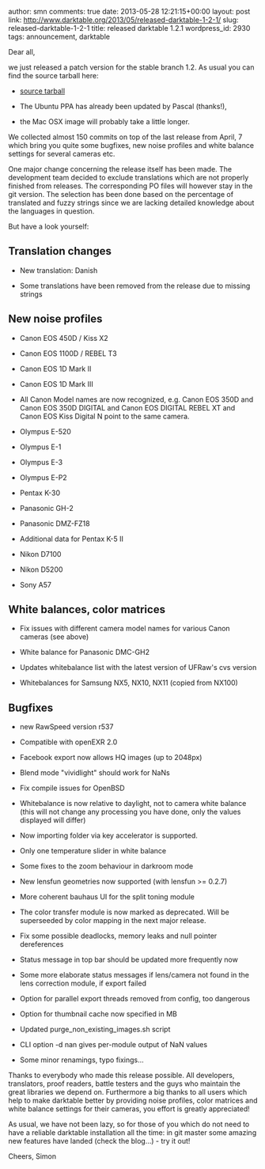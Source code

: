 author: smn
comments: true
date: 2013-05-28 12:21:15+00:00
layout: post
link: http://www.darktable.org/2013/05/released-darktable-1-2-1/
slug: released-darktable-1-2-1
title: released darktable 1.2.1
wordpress_id: 2930
tags: announcement, darktable

Dear all,

we just released a patch version for the stable branch 1.2. As usual you can find the source tarball here:



	
  * [source tarball](https://sourceforge.net/projects/darktable/files/darktable/1.2/darktable-1.2.1.tar.xz/download)

	
  * The Ubuntu PPA has already been updated by Pascal (thanks!),

	
  * the Mac OSX image will probably take a little longer.



We collected almost 150 commits on top of the last release from April, 7 which bring you quite some bugfixes, new noise profiles and white balance settings for several cameras etc.

One major change concerning the release itself has been made. The development team decided to exclude translations which are not properly finished from releases. The corresponding PO files will however stay in the git version. The selection has been done based on the percentage of translated and fuzzy strings since we are lacking detailed knowledge about the languages in 
question.

But have a look yourself:



## Translation changes





	
  * New translation: Danish

	
  * Some translations have been removed from the release due to missing strings





## New noise profiles





	
  * Canon EOS 450D / Kiss X2

	
  * Canon EOS 1100D / REBEL T3

	
  * Canon EOS 1D Mark II

	
  * Canon EOS 1D Mark III

	
  * All Canon Model names are now recognized, e.g. Canon EOS 350D and Canon EOS 350D DIGITAL and Canon EOS DIGITAL REBEL XT and Canon EOS Kiss Digital N point to the same camera.

	
  * Olympus E-520

	
  * Olympus E-1

	
  * Olympus E-3

	
  * Olympus E-P2

	
  * Pentax K-30

	
  * Panasonic GH-2

	
  * Panasonic DMZ-FZ18

	
  * Additional data for Pentax K-5 II

	
  * Nikon D7100

	
  * Nikon D5200

	
  * Sony A57





## White balances, color matrices





	
  * Fix issues with different camera model names for various Canon cameras (see above)

	
  * White balance for Panasonic DMC-GH2

	
  * Updates whitebalance list with the latest version of UFRaw's cvs version

	
  * Whitebalances for Samsung NX5, NX10, NX11 (copied from NX100)





## Bugfixes





	
  * new RawSpeed version r537

	
  * Compatible with openEXR 2.0

	
  * Facebook export now allows HQ images (up to 2048px)

	
  * Blend mode "vividlight" should work for NaNs

	
  * Fix compile issues for OpenBSD

	
  * Whitebalance is now relative to daylight, not to camera white balance (this will not change any processing you have done, only the values displayed will differ)

	
  * Now importing folder via key accelerator is supported.

	
  * Only one temperature slider in white balance

	
  * Some fixes to the zoom behaviour in darkroom mode

	
  * New lensfun geometries now supported (with lensfun >= 0.2.7)

	
  * More coherent bauhaus UI for the split toning module

	
  * The color transfer module is now marked as deprecated. Will be superseeded by color mapping in the next major release.

	
  * Fix some possible deadlocks, memory leaks and null pointer dereferences

	
  * Status message in top bar should be updated more frequently now

	
  * Some more elaborate status messages if lens/camera not found in the lens correction module, if export failed

	
  * Option for parallel export threads removed from config, too dangerous

	
  * Option for thumbnail cache now specified in MB

	
  * Updated purge_non_existing_images.sh script

	
  * CLI option -d nan gives per-module output of NaN values

	
  * Some minor renamings, typo fixings...




Thanks to everybody who made this release possible. All developers, translators, proof readers, battle testers and the guys who maintain the great libraries we depend on. Furthermore a big thanks to all users which help to make darktable better by providing noise profiles, color matrices and white balance settings for their cameras, you effort is greatly appreciated!

As usual, we have not been lazy, so for those of you which do not need to have a reliable darktable installation all the time: in git master some amazing new features have landed (check the blog...) - try it out!

Cheers,
Simon

